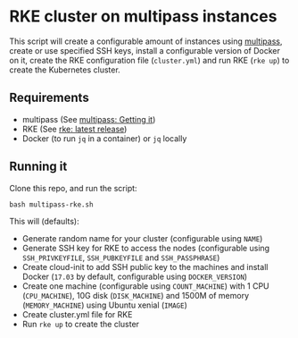 # RKE cluster on multipass instances

This script will create a configurable amount of instances using [multipass](https://github.com/CanonicalLtd/multipass/), create or use specified SSH keys, install a configurable version of Docker on it, create the RKE configuration file (`cluster.yml`) and run RKE (`rke up`) to create the Kubernetes cluster.

## Requirements

* multipass (See [multipass: Getting it](https://github.com/CanonicalLtd/multipass#getting-it))
* RKE (See [rke: latest release](https://github.com/rancher/rke/releases/latest))
* Docker (to run `jq` in a container) or `jq` locally

## Running it

Clone this repo, and run the script:

```
bash multipass-rke.sh
```

This will (defaults):

* Generate random name for your cluster (configurable using `NAME`)
* Generate SSH key for RKE to access the nodes (configurable using `SSH_PRIVKEYFILE`, `SSH_PUBKEYFILE` and `SSH_PASSPHRASE`)
* Create cloud-init to add SSH public key to the machines and install Docker (`17.03` by default, configurable using `DOCKER_VERSION`)
* Create one machine (configurable using `COUNT_MACHINE`) with 1 CPU (`CPU_MACHINE`), 10G disk (`DISK_MACHINE`) and 1500M of memory (`MEMORY_MACHINE`) using Ubuntu xenial (`IMAGE`)
* Create cluster.yml file for RKE
* Run `rke up` to create the cluster
